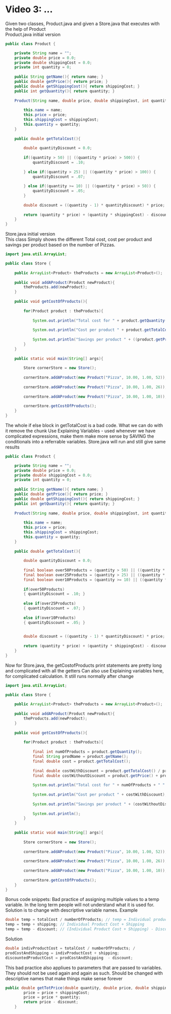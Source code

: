 # Video 3: ...

Given two classes, Product.java and given a Store.java that executes with the help of Product
<br>Product.java initial version

```Java
public class Product {

	private String name = "";
	private double price = 0.0;
	private double shippingCost = 0.0;
	private int quantity = 0;
	
	public String getName(){ return name; }
	public double getPrice(){ return price; }
	public double getShippingCost(){ return shippingCost; }
	public int getQuantity(){ return quantity; }
	
	Product(String name, double price, double shippingCost, int quantity){
		
		this.name = name;
		this.price = price;
		this.shippingCost = shippingCost;
		this.quantity = quantity;
	}
	
	public double getTotalCost(){
		
		double quantityDiscount = 0.0;
		
		if((quantity > 50) || ((quantity * price) > 500)) {
			quantityDiscount = .10;
			
		} else if((quantity > 25) || ((quantity * price) > 100)) {
			quantityDiscount = .07;
			
		} else if((quantity >= 10) || ((quantity * price) > 50)) {	
			quantityDiscount = .05;
		}
		
		double discount = ((quantity - 1) * quantityDiscount) * price;
		
		return (quantity * price) + (quantity * shippingCost) - discount;
	}
}
```

Store.java initial version
<br>This class Simply shows the different Total cost, cost per product and savings per product based on the number of Pizzas.

```Java
import java.util.ArrayList;

public class Store {
	
	public ArrayList<Product> theProducts = new ArrayList<Product>();
	
	public void addAProduct(Product newProduct){
		theProducts.add(newProduct);
	}
	
	public void getCostOfProducts(){
		
		for(Product product : theProducts){
			
			System.out.println("Total cost for " + product.getQuantity() + " " + product.getName() + "s is $" + product.getTotalCost());
			
			System.out.println("Cost per product " + product.getTotalCost() / product.getQuantity());
			
			System.out.println("Savings per product " + ((product.getPrice() + product.getShippingCost()) - (product.getTotalCost() / product.getQuantity())) + "\n");
		}
	}
	
	public static void main(String[] args){
		
		Store cornerStore = new Store();
		
		cornerStore.addAProduct(new Product("Pizza", 10.00, 1.00, 52));
		
		cornerStore.addAProduct(new Product("Pizza", 10.00, 1.00, 26));
		
		cornerStore.addAProduct(new Product("Pizza", 10.00, 1.00, 10));
		
		cornerStore.getCostOfProducts();
	}
}
```

The whole if else block in getTotalCost is a bad code. What we can do with it
remove the chunk
Use Explaining Variables - used whenever we have complicated expressions, make them make more sense by SAVING the conditionals into a referrable variables. Store.java will run and still give same results

```Java
public class Product {

	private String name = "";
	private double price = 0.0;
	private double shippingCost = 0.0;
	private int quantity = 0;
	
	public String getName(){ return name; }
	public double getPrice(){ return price; }
	public double getShippingCost(){ return shippingCost; }
	public int getQuantity(){ return quantity; }
	
	Product(String name, double price, double shippingCost, int quantity){
		
		this.name = name;
		this.price = price;
		this.shippingCost = shippingCost;
		this.quantity = quantity;
	}
	
	public double getTotalCost(){
		
		double quantityDiscount = 0.0;
		
		final boolean over50Products = (quantity > 50) || ((quantity * price) > 500);
        final boolean over25Products = (quantity > 25) || ((quantity * price) > 100);
        final boolean over10Products = (quantity >= 10) || ((quantity * price) > 50);
        
        if(over50Products) 
        { quantityDiscount = .10; } 
        
        else if(over25Products) 
        { quantityDiscount = .07; } 
        
        else if(over10Products) 
        { quantityDiscount = .05; }

		
		double discount = ((quantity - 1) * quantityDiscount) * price;
		
		return (quantity * price) + (quantity * shippingCost) - discount;
	}
}
```

Now for Store.java, the getCostofProducts print statements are pretty long and complicated with all the getters
Can also use Explaining variables here, for complicated calculation. It still runs normally after change

```Java
import java.util.ArrayList;

public class Store {
	
	public ArrayList<Product> theProducts = new ArrayList<Product>();
	
	public void addAProduct(Product newProduct){
		theProducts.add(newProduct);
	}
	
	public void getCostOfProducts(){
		
		for(Product product : theProducts){
			
			final int numOfProducts = product.getQuantity();  
			final String prodName = product.getName();
			final double cost = product.getTotalCost();
			
			final double costWithDiscount = product.getTotalCost() / product.getQuantity();
			final double costWithoutDiscount = product.getPrice() + product.getShippingCost();
			
			System.out.println("Total cost for " + numOfProducts + " " + prodName + "s is $" + cost);
			
			System.out.println("Cost per product " + costWithDiscount);
			
			System.out.println("Savings per product " + (costWithoutDiscount - costWithDiscount));
			
			System.out.println();
		}
	}
	
	public static void main(String[] args){
		
		Store cornerStore = new Store();
		
		cornerStore.addAProduct(new Product("Pizza", 10.00, 1.00, 52));
		
		cornerStore.addAProduct(new Product("Pizza", 10.00, 1.00, 26));
		
		cornerStore.addAProduct(new Product("Pizza", 10.00, 1.00, 10));
		
		cornerStore.getCostOfProducts();
	}
}
```

Bonus code snippets: Bad practice of assigning multiple values to a temp variable. In the long term people will not understand what it is used for. Solution is to change with descriptive variable names. Example

```Java
double temp = totalCost / numberOfProducts; // temp = Individual product Cost	
temp = temp + shipping; // Individual Product Cost + Shipping	
temp = temp - discount; // (Individual Product Cost + Shipping) - Discount
```
Solution

```Java
double indivProductCost = totalCost / numberOfProducts; /
prodCostAndShipping = indivProductCost + shipping; 
discountedProductCost = prodCostAndShipping  - discount; 
```

This bad practice also appliues to parameters that are passed to variables. They should not be used again and again as such. Should be changed with descriptive names that make things make sense forever

```Java
public double getTotPrice(double quantity, double price, double shippingCost, double discount) {
		price = price + shippingCost;
		price = price * quantity;
		return price - discount;
	}
```